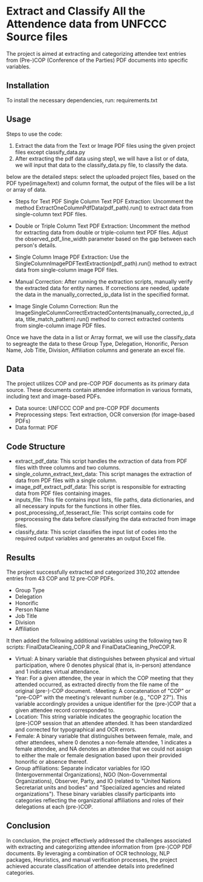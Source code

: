 # Extract and Classify All the Attendence data from UNFCCC Source files
The project is aimed at extracting and categorizing attendee text entries from (Pre-)COP (Conference of the Parties) PDF documents into specific variables.

## Installation
To install the necessary dependencies, run:
requirements.txt

## Usage
Steps to use the code:
1. Extract the data from the Text or Image PDF files using the given project files except classify_data.py
2. After extracting the pdf data using step1, we will have a list or of data, we will input that data to the classify_data.py file, to classify the data.

below are the detailed steps:
select the uploaded project files, based on the PDF type(image/text) and column format, the output of the files will be a list or array of data.
 
- Steps for Text PDF Single Column Text PDF Extraction:
Uncomment the method ExtractOneColumnPdfData(pdf_path).run() to extract data from single-column text PDF files.

- Double or Triple Column Text PDF Extraction:
Uncomment the method for extracting data from double or triple-column text PDF files. Adjust the observed_pdf_line_width parameter based on the gap between each person's details.

- Single Column Image PDF Extraction:
Use the SingleColumnImagePDFTextExtraction(pdf_path).run() method to extract data from single-column image PDF files.

- Manual Correction:
After running the extraction scripts, manually verify the extracted data for entity names. If corrections are needed, update the data in the manually_corrected_ip_data list in the specified format.

- Image Single Column Correction:
Run the ImageSingleColumnCorrectExtractedContents(manually_corrected_ip_data, title_match_pattern).run() method to correct extracted contents from single-column image PDF files.

Once we have the data in a list or Array format, we will use the classify_data to segreagte the data to these Group Type, Delegation, Honorific, Person Name, Job Title, Division, Affiliation columns and generate an excel file.


## Data
The project utilizes COP and pre-COP PDF documents as its primary data source. These documents contain attendee information in various formats, including text and image-based PDFs.
- Data source: UNFCCC COP and pre-COP PDF documents
- Preprocessing steps: Text extraction, OCR conversion (for image-based PDFs)
- Data format: PDF


## Code Structure
- extract_pdf_data: This script handles the extraction of data from PDF files with three columns and two columns.
- single_column_extract_text_data: This script manages the extraction of data from PDF files with a single column.
- image_pdf_extract_pdf_data: This script is responsible for extracting data from PDF files containing images.
- inputs_file: This file contains input lists, file paths, data dictionaries, and all necessary inputs for the functions in other files.
- post_processing_of_tesseract_file: This script contains code for preprocessing the data before classifying the data extracted from image files.
- classify_data: This script classifies the input list of codes into the required output variables and generates an output Excel file.


## Results
The project successfully extracted and categorized 310,202 attendee entries from 43 COP and 12 pre-COP PDFs.
- Group Type
- Delegation
- Honorific
- Person Name
- Job Title
- Division
- Affiliation

It then added the following additional variables using the following two R scripts: FinalDataCleaning_COP.R and FinalDataCleaning_PreCOP.R.
- Virtual: A binary variable that distinguishes between physical and virtual participation, where 0 denotes physical (that is, in-person) attendance and 1 indicates virtual attendance.
- Year: For a given attendee, the year in which the COP meeting that they attended occurred, as extracted directly from the file name of the original (pre-)-COP document.
-Meeting: A concatenation of "COP" or "pre-COP" with the meeting's relevant number (e.g., "COP 27"). This variable accordingly provides a unique identifier for the (pre-)COP that a given attendee record corresponded to.
- Location: This string variable indicates the geographic location the (pre-)COP session that an attendee attended. It has been standardized and corrected for typographical and OCR errors.
- Female: A binary variable that distinguishes between female, male, and other attendees, where 0 denotes a non-female attendee, 1 indicates a female attendee, and NA denotes an attendee that we could not assign to either the male or female designation based upon their provided honorific or absence thereof.
- Group affiliations: Separate indicator variables for IGO (Intergovernmental Organizations), NGO (Non-Governmental Organizations), Observer, Party, and IO (related to "United Nations Secretariat units and bodies" and "Specialized agencies and related organizations"). These binary variables classify participants into categories reflecting the organizational affiliations and roles of their delegations at each (pre-)COP. 


## Conclusion
In conclusion, the project effectively addressed the challenges associated with extracting and categorizing attendee information from (pre-)COP PDF documents. By leveraging a combination of OCR technology, NLP packages, Heuristics, and manual verification processes, the project achieved accurate classification of attendee details into predefined categories.

